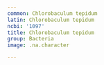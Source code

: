 ```yaml
---
common: Chlorobaculum tepidum
latin: Chlorobaculum tepidum
ncbi: '1097'
title: Chlorobaculum tepidum
group: Bacteria
image: .na.character

---
```

